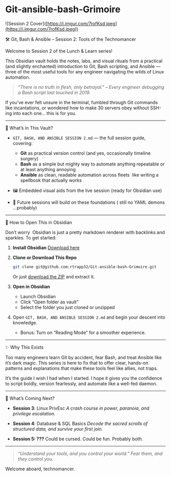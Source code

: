 # Git-ansible-bash-Grimoire
!\[Session 2 Cover]\([https://i.imgur.com/7rofKsd.jpeg](https://i.imgur.com/7rofKsd.jpeg))

🛠️ Git, Bash & Ansible – Session 2: Tools of the Technomancer

Welcome to Session 2 of the Lunch & Learn series!

This Obsidian vault holds the notes, labs, and visual rituals from a practical (and slightly enchanted) introduction to Git, Bash scripting, and Ansible — three of the most useful tools for any engineer navigating the wilds of Linux automation.

> *"There is no truth in flesh, only betrayal." – Every engineer debugging a Bash script last touched in 2019.*

If you’ve ever felt unsure in the terminal, fumbled through Git commands like incantations, or wondered how to make 30 servers obey without SSH-ing into each one… this is for you.

---

📘 What’s in This Vault?

* `GIT, BASH, AND ANSIBLE SESSION 2.md` — the full session guide, covering:

  * **Git** as practical version control (and yes, occasionally timeline surgery)
  * **Bash** as a simple but mighty way to automate anything repeatable or at least anything annoying
  * **Ansible** as clean, readable automation across fleets  like writing a spellbook that actually works

* 🖼️ Embedded visual aids from the live session (ready for Obsidian use)

* 🔮 Future sessions will build on these foundations ( still no YAML demons ...probably)

---

🧙 How to Open This in Obsidian

Don’t worry  Obsidian is just a pretty markdown renderer with backlinks and sparkles. To get started:

1. **Install Obsidian**
   [Download here](https://obsidian.md)

2. **Clone or Download This Repo**

   ```bash
   git clone git@github.com:rtrapp32/Git-ansible-bash-Grimoire.git
   ```

   Or just [download the ZIP](https://github.com/yourusername/devops-tools-training/archive/refs/heads/main.zip) and extract it.

3. **Open in Obsidian**

   * Launch Obsidian
   * Click “Open folder as vault”
   * Select the folder you just cloned or unzipped

4. Open `GIT, BASH, AND ANSIBLE SESSION 2.md` and begin your descent into knowledge.

   * Bonus: Turn on “Reading Mode” for a smoother experience.

---

✨ Why This Exists

Too many engineers learn Git by accident, fear Bash, and treat Ansible like it’s dark magic.
This series is here to fix that to offer clear, hands-on patterns and explanations that make these tools feel like allies, not traps.

It’s the guide I wish I had when I started. I hope it gives you the confidence to script boldly, version fearlessly, and automate like a well-fed daemon.

---

🧭 What’s Coming Next?

* **Session 3**: Linux PrivEsc
  *A crash course in power, paranoia, and privilege escalation.*

* **Session 4**: Database & SQL Basics
  *Decode the sacred scrolls of structured data, and survive your first join.*

* **Session 5: ???**
  Could be cursed. Could be fun. Probably both.

---

> *“Understand your tools, and you control your world.”*
> *Fear them, and they control you.*

Welcome aboard, technomancer.

